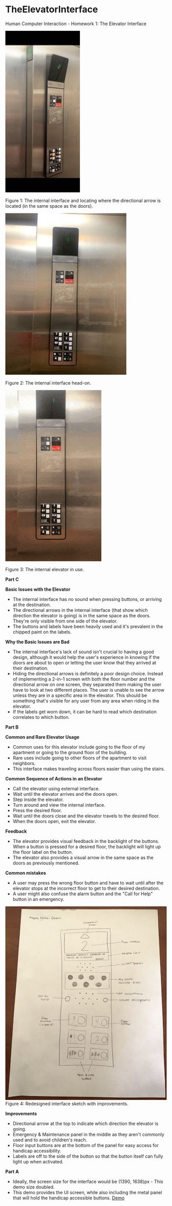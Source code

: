 # TheElevatorInterface
Human Computer Interaction - Homework 1: The Elevator Interface

![](InternalInterface-Arrow.jpg)

Figure 1: The internal interface and locating where the directional arrow is located (in the same space as the doors).

![](InternalInterface-3.jpg)

Figure 2: The internal interface head-on.

![](ApartmentElevator.gif)

Figure 3: The internal elevator in use. 

**Part C**

**Basic Issues with the Elevator**
- The internal interface has no sound when pressing buttons, or arriving at the destination.
- The directional arrows in the internal interface (that show  which direction the elevator is going) is in the same space as the doors. They're only visible from one side of the elevator.
- The buttons and labels have been heavily used and it's prevalent in the chipped paint on the labels.

**Why the Basic Issues are Bad**
- The internal interface's lack of sound isn't crucial to having a good design, although it would help the user's experience in knowing if the doors are about to open or letting the user know that they arrived at their destination.
- Hiding the directional arrows is definitely a poor design choice. Instead of implementing a 2-in-1 screen with both the floor number and the directional arrow on one screen, they separated them making the user have to look at two different places. The user is unable to see the arrow unless they are in a specific area in the elevator. This should be something that's visible for any user from any area when riding in the elevator.
- If the labels get worn down, it can be hard to read which destination correlates to which button.


**Part B**

**Common and Rare Elevator Usage**
- Common uses for this elevator include going to the floor of my apartment or going to the ground floor of the building. 
- Rare uses include going to other floors of the apartment to visit neighbors. 
- This interface makes traveling across floors easier than using the stairs.  

**Common Sequence of Actions in an Elevator**
- Call the elevator using external interface.
- Wait until the elevator arrives and the doors open.
- Step inside the elevator.
- Turn around and view the internal interface.
- Press the desired floor.
- Wait until the doors close and the elevator travels to the desired floor. 
- When the doors open, exit the elevator.

**Feedback**
- The elevator provides visual feedback in the backlight of the buttons. When a button is pressed for a desired floor, the backlight will light up the floor label on the button.
- The elevator also provides a visual arrow in the same space as the doors as previously mentioned.

**Common mistakes** 
- A user may press the wrong floor button and have to wait until after the elevator stops at the incorrect floor to get to their desired destination. 
- A user might also confuse the alarm button and the "Call for Help" button in an emergency. 

![](RedesignInterfaceSketch.jpg)
Figure 4: Redesigned interface sketch with improvements.

**Improvements** 
- Directional arrow at the top to indicate which direction the elevator is going. 
- Emergency & Maintenance panel in the middle as they aren't commonly used and to avoid children's reach.
- Floor input buttons are at the bottom of the panel for easy access for handicap accessibility. 
- Labels are off to the side of the button so that the button itself can fully light up when activated. 


**Part A** 

- Ideally, the screen size for the interface would be (1390, 1638)px - This demo size doubled. 
- This demo provides the UI screen, while also including the metal panel that will hold the handicap accessible buttons. 
[Demo](https://xd.adobe.com/view/e273f821-5a53-4d83-7a10-43ccff9e5c4c-9442/?fullscreen)



